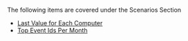 The following items are covered under the Scenarios Section

- [Last Value for Each Computer](/Scenarios/Last-Value-Each-Computer.md)  
- [Top Event Ids Per Month](/Scenarios/Top-EventIds-Per-Month.md)  
